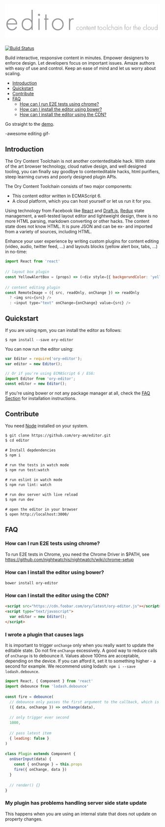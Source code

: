# ![Ory editor](logo.png)

[![Build Status](https://travis-ci.com/ory-am/editor.svg?token=gtodfPz6nLDS6xphYxdJ&branch=master)](https://travis-ci.com/ory-am/editor)
 
Build interactive, responsive content in minutes. Empower designers to enforce design. Let developers focus
on important issues. Amaze authors with easy of use and control. Keep an ease of mind and let us worry about scaling.

<!-- START doctoc generated TOC please keep comment here to allow auto update -->
<!-- DON'T EDIT THIS SECTION, INSTEAD RE-RUN doctoc TO UPDATE -->

- [Introduction](#introduction)
- [Quickstart](#quickstart)
- [Contribute](#contribute)
- [FAQ](#faq)
  - [How can I run E2E tests using chrome?](#how-can-i-run-e2e-tests-using-chrome)
  - [How can I install the editor using bower?](#how-can-i-install-the-editor-using-bower)
  - [How can I install the editor using the CDN?](#how-can-i-install-the-editor-using-the-cdn)

<!-- END doctoc generated TOC please keep comment here to allow auto update -->

Go straight to the [demo](http://ory-editor-demo.herokuapp.com/).

-awesome editing gif-

## Introduction

The Ory Content Toolchain is not another contenteditable hack. With state of the art browser technology, cloud native design, and well designed tooling,
you can finally say goodbye to contenteditable hacks, html purifiers, steep learning curves and poorly designed plugin APIs.

The Ory Content Toolchain consists of two major components:
* This content editor written in ECMAScript 6.
* A cloud platform, which you can host yourself or let us run it for you.

Using technology from Facebook like [React](https://facebook.github.io/react/) and [Draft.js](https://facebook.github.io/draft-js/),
[Redux]() state management, a well-tested layout editor and lightweight design, there is no more HTML parsing, markdown converting
or other hacks. The content state does not know HTML. It is pure JSON and can be ex- and imported from a variety of sources, including HTML.

Enhance your user experience by writing custom plugins for content editing (video, audio, twitter feed, ...) and layouts blocks (yellow alert box, tabs, ...) in no-time:

```js
import React from 'react'

// layout box plugin
const YellowAlertBox = (props) => (<div style={{ backgorundColor: 'yellow' }} {...props} />);

// content editing plugin
const RemoteImage = ({ src, readOnly, onChange }) => readOnly
  ? <img src={src} />
  : <input type="text" onChange={onChange} value={src} />
```

## Quickstart

If you are using npm, you can install the editor as follows:

```
$ npm install --save ory-editor
```

You can now run the editor using:

```js
var Editor = require('ory-editor');
var editor = new Editor();
```

```js
// Or if you're using ECMAScript 6 / ES6:
import Editor from 'ory-editor';
const editor = new Editor();
```

If you're using bower or not any package manager at all, check the [FAQ Section](#faq) for installation instructions.

## Contribute

You need [Node](https://nodejs.org) installed on your system.

```
$ git clone https://github.com/ory-am/editor.git
$ cd editor

# Install depdendencies
$ npm i

# run the tests in watch mode
$ npm run test:watch 

# run eslint in watch mode
$ npm run lint: watch

# run dev server with live reload
$ npm run dev

# open the editor in your browser
$ open http://localhost:3000/
```

## FAQ

### How can I run E2E tests using chrome?

To run E2E tests in Chrome, you need the Chrome Driver in $PATH, see https://github.com/nightwatchjs/nightwatch/wiki/chrome-setup

### How can I install the editor using bower?

```
bower install ory-editor
```

### How can I install the editor using the CDN?

```html
<script src="https://cdn.foobar.com/ory/latest/ory-editor.js"></script>
<script type="text/javascript">
  var editor = new Editor();
</script>
```

### I wrote a plugin that causes lags

It is important to trigger `onChange` only when you really want to update the editable state. Do not fire
`onChange` excessively. A good way to reduce calls of `onChange` is to debounce it. Values above 100ms are acceptable,
depending on the device. If you can afford it, set it to something higher - a second for example. We recommend
using lodash: `npm i --save lodash.debounce`.

```js
import React, { Component } from 'react'
import debounce from 'lodash.debounce'

const fire = debounce(
  // debounce only passes the first argument to the callback, which is why fire is using a destructor
  ({ data, onChange }) => onChange(data),
  
  // only trigger ever second
  1000,
  
  // pass latest item
  { leading: false }
)

class Plugin extends Component {
  onUserInput(data) {
    const { onChange } = this.props
    fire({ onChange, data })
  }
  
  // render() {}
}
```

### My plugin has problems handling server side state update

This happens when you are using an internal state that does not update on property changes.
